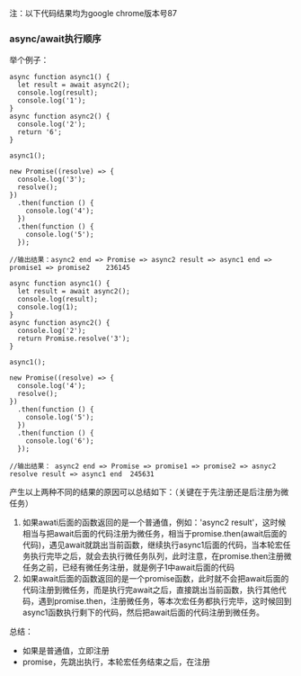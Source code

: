 注：以下代码结果均为google chrome版本号87

### async/await执行顺序
举个例子：
```
async function async1() {
  let result = await async2();
  console.log(result);
  console.log('1');
}
async function async2() {
  console.log('2');
  return '6';
}

async1();

new Promise((resolve) => {
  console.log('3');
  resolve();
})
  .then(function () {
    console.log('4');
  })
  .then(function () {
    console.log('5');
  });

//输出结果：async2 end => Promise => async2 result => async1 end => promise1 => promise2    236145
```
```
async function async1() {
  let result = await async2();
  console.log(result);
  console.log(1);
}
async function async2() {
  console.log('2');
  return Promise.resolve('3');
}

async1();

new Promise((resolve) => {
  console.log('4');
  resolve();
})
  .then(function () {
    console.log('5');
  })
  .then(function () {
    console.log('6');
  });

//输出结果： async2 end => Promise => promise1 => promise2 => asnyc2 resolve result => async1 end  245631
```
产生以上两种不同的结果的原因可以总结如下：（关键在于先注册还是后注册为微任务）
1. 如果awati后面的函数返回的是一个普通值，例如：'async2 result'，这时候相当与把await后面的代码注册为微任务，相当于promise.then(await后面的代码)，遇见await就跳出当前函数，继续执行async1后面的代码，当本轮宏任务执行完毕之后，就会去执行微任务队列，此时注意，在promise.then注册微任务之前，已经有微任务注册，就是例子1中await后面的代码
2. 如果await后面的函数返回的是一个promise函数，此时就不会把await后面的代码注册到微任务，而是执行完await之后，直接跳出当前函数，执行其他代码，遇到promise.then，注册微任务，等本次宏任务都执行完毕，这时候回到async1函数执行剩下的代码，然后把await后面的代码注册到微任务。

总结：
- 如果是普通值，立即注册
- promise，先跳出执行，本轮宏任务结束之后，在注册